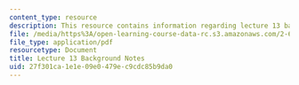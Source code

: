 ```yaml
---
content_type: resource
description: This resource contains information regarding lecture 13 background notes.
file: /media/https%3A/open-learning-course-data-rc.s3.amazonaws.com/2-682-acoustical-oceanography-spring-2012/27f301ca1e1e09e0479ec9cdc85b9da0_MIT2_682S12_bglec13.pdf
file_type: application/pdf
resourcetype: Document
title: Lecture 13 Background Notes
uid: 27f301ca-1e1e-09e0-479e-c9cdc85b9da0
---
```

